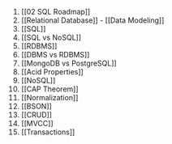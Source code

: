 1. [[02 SQL Roadmap]]
2. [[Relational Database]] - [[Data Modeling]]
3. [[SQL]]
4. [[SQL vs NoSQL]]
5. [[RDBMS]]
6. [[DBMS vs RDBMS]]
7. [[MongoDB vs PostgreSQL]]
8. [[Acid Properties]]
9. [[NoSQL]]
10. [[CAP Theorem]]
11. [[Normalization]]
12. [[BSON]]
13. [[CRUD]]
14. [[MVCC]]
15. [[Transactions]]